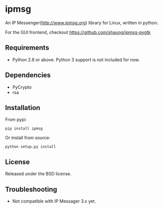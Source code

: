 ipmsg
=====

An IP Messenger(http://www.ipmsg.org) library for Linux, written in python.

For the GUI frontend, checkout https://github.com/shaung/ipmsg-pygtk

Requirements
------------

 * Python 2.6 or above. Python 3 support is not included for now.


Dependencies
------------

 * PyCrypto
 * rsa


Installation
------------

From pypi:

    pip install ipmsg
    
Or install from source:

    python setup.py install


License
-------

Released under the BSD license.


Troubleshooting
---------------

 * Not compatible with IP Messager 3.x yet.
